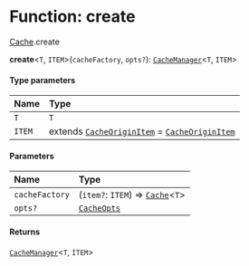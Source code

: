 # Function: create

[Cache](/en/auto-docs/free-layout-editor/modules/Cache.md).create

**create**<`T`, `ITEM`>(`cacheFactory`, `opts?`): [`CacheManager`](/en/auto-docs/free-layout-editor/interfaces/CacheManager.md)<`T`, `ITEM`>

#### Type parameters

| Name | Type |
| :------ | :------ |
| `T` | `T` |
| `ITEM` | extends [`CacheOriginItem`](/en/auto-docs/free-layout-editor/interfaces/CacheOriginItem.md) = [`CacheOriginItem`](/en/auto-docs/free-layout-editor/interfaces/CacheOriginItem.md) |

#### Parameters

| Name | Type |
| :------ | :------ |
| `cacheFactory` | (`item?`: `ITEM`) => [`Cache`](/en/auto-docs/free-layout-editor/types/Cache-1.md)<`T`> |
| `opts?` | [`CacheOpts`](/en/auto-docs/free-layout-editor/interfaces/CacheOpts.md) |

#### Returns

[`CacheManager`](/en/auto-docs/free-layout-editor/interfaces/CacheManager.md)<`T`, `ITEM`>
